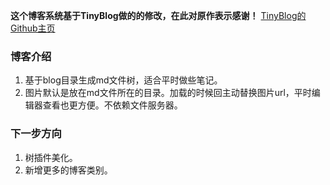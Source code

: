 **这个博客系统基于TinyBlog做的的修改，在此对原作表示感谢！** [TinyBlog的Github主页](https://github.com/YangHanqing/tinyblog)
### 博客介绍
1. 基于blog目录生成md文件树，适合平时做些笔记。
2. 图片默认是放在md文件所在的目录。加载的时候回主动替换图片url，平时编辑器查看也更方便。不依赖文件服务器。

### 下一步方向
1. 树插件美化。
2. 新增更多的博客类别。